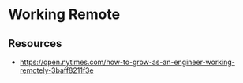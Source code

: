 # Working Remote

## Resources

* https://open.nytimes.com/how-to-grow-as-an-engineer-working-remotely-3baff8211f3e